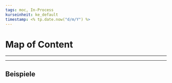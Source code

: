 ```yaml
---
tags: moc, In-Process
kurseinheit: ke_default
timestamp: <% tp.date.now("d/m/Y") %>
---
```



# Map of Content

***

***
## Beispiele